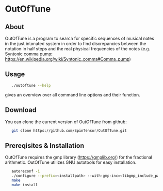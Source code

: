# OutOfTune

## About

OutOfTune is a program to search for specific sequences of musical notes in the just intonated system in order to find discrepancies between the notation in half steps and the real physical frequencies of the notes (e.g. Syntonic comma pump: https://en.wikipedia.org/wiki/Syntonic_comma#Comma_pump)

## Usage

```bash
   ./outoftune --help
```
gives an overview over all command line options and their function.

## Download

You can clone the current version of OutOfTune from github:
```bash
   git clone https://github.com/SpinTensor/OutOfTune.git
```

## Prereqisites & Installation

OutOfTune requires  the gmp library (https://gmplib.org/) for the fractional arithmetic.
OutOfTune utilizes GNU autotools for easy installation.
```bash
   autoreconf -i
   ./configure --prefix=<installpath> --with-gmp-inc=<libgmp_include_path> --with-gmp-lib=<libgmp_library_path>
   make
   make install
```
